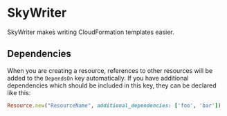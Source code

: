 # SkyWriter

SkyWriter makes writing CloudFormation templates easier.



## Dependencies

When you are creating a resource, references to other resources 
will be added to the `DependsOn` key automatically.  If you have
additional dependencies which should be included in this key, 
they can be declared like this:

``` ruby
Resource.new("ResourceName", additional_dependencies: ['foo', 'bar'])
```

